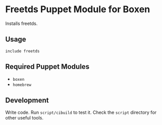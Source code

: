 # Freetds Puppet Module for Boxen

Installs freetds.

## Usage

```
include freetds
```

## Required Puppet Modules

* `boxen`
* `homebrew`

## Development

Write code. Run `script/cibuild` to test it. Check the `script`
directory for other useful tools.
